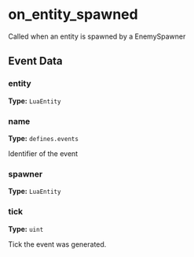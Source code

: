 # on_entity_spawned

Called when an entity is spawned by a EnemySpawner

## Event Data

### entity

**Type:** `LuaEntity`

### name

**Type:** `defines.events`

Identifier of the event

### spawner

**Type:** `LuaEntity`

### tick

**Type:** `uint`

Tick the event was generated.

